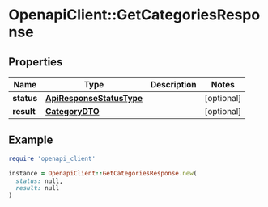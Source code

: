 # OpenapiClient::GetCategoriesResponse

## Properties

| Name | Type | Description | Notes |
| ---- | ---- | ----------- | ----- |
| **status** | [**ApiResponseStatusType**](ApiResponseStatusType.md) |  | [optional] |
| **result** | [**CategoryDTO**](CategoryDTO.md) |  | [optional] |

## Example

```ruby
require 'openapi_client'

instance = OpenapiClient::GetCategoriesResponse.new(
  status: null,
  result: null
)
```

